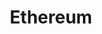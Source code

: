 ---
layout: posts_by_category
categories: ethereum
title: Ethereum
permalink: /category/ethereum
---